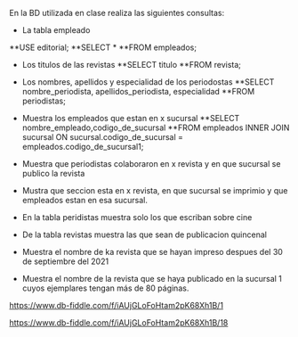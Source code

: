 En la BD utilizada en clase realiza las siguientes consultas:

* La tabla empleado

**USE editorial;
**SELECT *
**FROM empleados;

* Los titulos de las revistas
**SELECT titulo
**FROM revista;

* Los nombres, apellidos y especialidad de los periodostas
**SELECT nombre_periodista, apellidos_periodista, especialidad
**FROM periodistas;

* Muestra los empleados que estan en x sucursal
**SELECT nombre_empleado,codigo_de_sucursal
**FROM empleados INNER JOIN sucursal ON sucursal.codigo_de_sucursal = empleados.codigo_de_sucursal1;


* Muestra que periodistas colaboraron en x revista y en que sucursal se publico la revista
* Mustra que seccion esta en x revista, en que sucursal se imprimio y que empleados estan en esa sucursal.
* En la tabla peridistas muestra solo los que escriban sobre cine
* De la tabla revistas muestra las que sean de publicacion quincenal
* Muestra el nombre de ka revista que se hayan impreso despues del 30 de septiembre del 2021
* Muestra el nombre de la revista que se haya publicado en la sucursal 1 cuyos ejemplares tengan más de 80 páginas.

https://www.db-fiddle.com/f/iAUjGLoFoHtam2pK68Xh1B/1

https://www.db-fiddle.com/f/iAUjGLoFoHtam2pK68Xh1B/18

